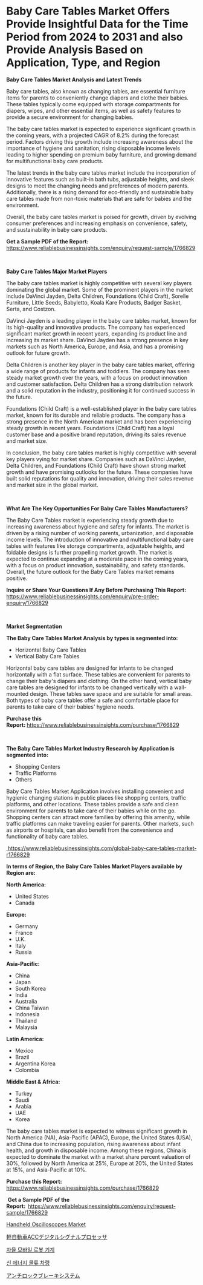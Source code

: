 <p><h1>Baby Care Tables Market Offers Provide Insightful Data for the Time Period from 2024 to 2031 and also Provide Analysis Based on Application, Type, and Region</h1></p><p><strong>Baby Care Tables Market Analysis and Latest Trends</strong></p>
<p><p>Baby care tables, also known as changing tables, are essential furniture items for parents to conveniently change diapers and clothe their babies. These tables typically come equipped with storage compartments for diapers, wipes, and other essential items, as well as safety features to provide a secure environment for changing babies.</p><p>The baby care tables market is expected to experience significant growth in the coming years, with a projected CAGR of 8.2% during the forecast period. Factors driving this growth include increasing awareness about the importance of hygiene and sanitation, rising disposable income levels leading to higher spending on premium baby furniture, and growing demand for multifunctional baby care products.</p><p>The latest trends in the baby care tables market include the incorporation of innovative features such as built-in bath tubs, adjustable heights, and sleek designs to meet the changing needs and preferences of modern parents. Additionally, there is a rising demand for eco-friendly and sustainable baby care tables made from non-toxic materials that are safe for babies and the environment.</p><p>Overall, the baby care tables market is poised for growth, driven by evolving consumer preferences and increasing emphasis on convenience, safety, and sustainability in baby care products.</p></p>
<p><strong>Get a Sample PDF of the Report:&nbsp;</strong> <a href="https://www.reliablebusinessinsights.com/enquiry/request-sample/1766829">https://www.reliablebusinessinsights.com/enquiry/request-sample/1766829</a></p>
<p>&nbsp;</p>
<p><strong>Baby Care Tables Major Market Players</strong></p>
<p><p>The baby care tables market is highly competitive with several key players dominating the global market. Some of the prominent players in the market include DaVinci Jayden, Delta Children, Foundations (Child Craft), Sorelle Furniture, Little Seeds, Babyletto, Koala Kare Products, Badger Basket, Serta, and Costzon.</p><p>DaVinci Jayden is a leading player in the baby care tables market, known for its high-quality and innovative products. The company has experienced significant market growth in recent years, expanding its product line and increasing its market share. DaVinci Jayden has a strong presence in key markets such as North America, Europe, and Asia, and has a promising outlook for future growth.</p><p>Delta Children is another key player in the baby care tables market, offering a wide range of products for infants and toddlers. The company has seen steady market growth over the years, with a focus on product innovation and customer satisfaction. Delta Children has a strong distribution network and a solid reputation in the industry, positioning it for continued success in the future.</p><p>Foundations (Child Craft) is a well-established player in the baby care tables market, known for its durable and reliable products. The company has a strong presence in the North American market and has been experiencing steady growth in recent years. Foundations (Child Craft) has a loyal customer base and a positive brand reputation, driving its sales revenue and market size.</p><p>In conclusion, the baby care tables market is highly competitive with several key players vying for market share. Companies such as DaVinci Jayden, Delta Children, and Foundations (Child Craft) have shown strong market growth and have promising outlooks for the future. These companies have built solid reputations for quality and innovation, driving their sales revenue and market size in the global market.</p></p>
<p>&nbsp;</p>
<p><strong>What Are The Key Opportunities For Baby Care Tables Manufacturers?</strong></p>
<p><p>The Baby Care Tables market is experiencing steady growth due to increasing awareness about hygiene and safety for infants. The market is driven by a rising number of working parents, urbanization, and disposable income levels. The introduction of innovative and multifunctional baby care tables with features like storage compartments, adjustable heights, and foldable designs is further propelling market growth. The market is expected to continue expanding at a moderate pace in the coming years, with a focus on product innovation, sustainability, and safety standards. Overall, the future outlook for the Baby Care Tables market remains positive.</p></p>
<p><strong>Inquire or Share Your Questions If Any Before Purchasing This Report:</strong> <a href="https://www.reliablebusinessinsights.com/enquiry/pre-order-enquiry/1766829">https://www.reliablebusinessinsights.com/enquiry/pre-order-enquiry/1766829</a></p>
<p>&nbsp;</p>
<p><strong>Market Segmentation</strong></p>
<p><strong>The Baby Care Tables Market Analysis by types is segmented into:</strong></p>
<p><ul><li>Horizontal Baby Care Tables</li><li>Vertical Baby Care Tables</li></ul></p>
<p><p>Horizontal baby care tables are designed for infants to be changed horizontally with a flat surface. These tables are convenient for parents to change their baby's diapers and clothing. On the other hand, vertical baby care tables are designed for infants to be changed vertically with a wall-mounted design. These tables save space and are suitable for small areas. Both types of baby care tables offer a safe and comfortable place for parents to take care of their babies' hygiene needs.</p></p>
<p><strong>Purchase this Report:&nbsp;</strong><a href="https://www.reliablebusinessinsights.com/purchase/1766829">https://www.reliablebusinessinsights.com/purchase/1766829</a></p>
<p>&nbsp;</p>
<p><strong>The Baby Care Tables Market Industry Research by Application is segmented into:</strong></p>
<p><ul><li>Shopping Centers</li><li>Traffic Platforms</li><li>Others</li></ul></p>
<p><p>Baby Care Tables Market Application involves installing convenient and hygienic changing stations in public places like shopping centers, traffic platforms, and other locations. These tables provide a safe and clean environment for parents to take care of their babies while on the go. Shopping centers can attract more families by offering this amenity, while traffic platforms can make traveling easier for parents. Other markets, such as airports or hospitals, can also benefit from the convenience and functionality of baby care tables.</p></p>
<p><a href="https://www.reliablebusinessinsights.com/global-baby-care-tables-market-r1766829">&nbsp;https://www.reliablebusinessinsights.com/global-baby-care-tables-market-r1766829</a></p>
<p><strong>In terms of Region, the Baby Care Tables Market Players available by Region are:</strong></p>
<p>
    <p> <strong> North America: </strong>
        <ul>
            <li>United States</li>
            <li>Canada</li>
        </ul>
        </p> 
    <p> <strong> Europe: </strong>
        <ul>
            <li>Germany</li>
            <li>France</li>
            <li>U.K.</li>
            <li>Italy</li>
            <li>Russia</li>
        </ul>
        </p> 
    <p> <strong> Asia-Pacific: </strong>
        <ul>
            <li>China</li>
            <li>Japan</li>
            <li>South Korea</li>
            <li>India</li>
            <li>Australia</li>
            <li>China Taiwan</li>
            <li>Indonesia</li>
            <li>Thailand</li>
            <li>Malaysia</li>
        </ul>
        </p> 
    <p> <strong> Latin America: </strong>
        <ul>
            <li>Mexico</li>
            <li>Brazil</li>
            <li>Argentina Korea</li>
            <li>Colombia</li>
        </ul>
        </p> 
    <p> <strong> Middle East & Africa: </strong>
        <ul>
            <li>Turkey</li>
            <li>Saudi</li>
            <li>Arabia</li>
            <li>UAE</li>
            <li>Korea</li>
        </ul>
    </p>
    </p>
<p><p>The baby care tables market is expected to witness significant growth in North America (NA), Asia-Pacific (APAC), Europe, the United States (USA), and China due to increasing population, rising awareness about infant health, and growth in disposable income. Among these regions, China is expected to dominate the market with a market share percent valuation of 30%, followed by North America at 25%, Europe at 20%, the United States at 15%, and Asia-Pacific at 10%.</p></p>
<p><strong>Purchase this Report: </strong><a href="https://www.reliablebusinessinsights.com/purchase/1766829">https://www.reliablebusinessinsights.com/purchase/1766829</a></p>
<p>&nbsp;<strong>Get a Sample PDF of the Report:&nbsp;&nbsp;</strong><a href="https://www.reliablebusinessinsights.com/enquiry/request-sample/1766829">https://www.reliablebusinessinsights.com/enquiry/request-sample/1766829</a></p>
<p><strong></strong></p>
<p><p><a href="https://github.com/juancolorado15/Market-Research-Report-List-3/blob/main/handheld-oscilloscopes-market.md">Handheld Oscilloscopes Market</a></p><p><a href="https://github.com/JanickJohns/Market-Research-Report-List-1/blob/main/7295376162833.md">軽自動車ACCデジタルシグナルプロセッサ</a></p><p><a href="https://github.com/Elenrrera7685/Market-Research-Report-List-2/blob/main/4653777175280.md">자율 모바일 로봇 기계</a></p><p><a href="https://github.com/sammyUltyylrich9067856/Market-Research-Report-List-2/blob/main/4179622175281.md">신 에너지 물류 차량</a></p><p><a href="https://github.com/avwofrml53535/Market-Research-Report-List-2/blob/main/3074992162834.md">アンチロックブレーキシステム</a></p></p>
